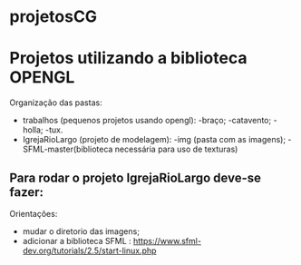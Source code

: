 # projetosCG


<h1>Projetos utilizando a biblioteca OPENGL</h1>

Organização das pastas:
  - trabalhos (pequenos projetos usando opengl):
    -braço;
    -catavento;
    -holla;
    -tux.
  - IgrejaRioLargo (projeto de modelagem):
    -img (pasta com as imagens);
    -SFML-master(biblioteca necessária para uso de texturas)

<h2>Para rodar o projeto IgrejaRioLargo deve-se fazer:</h2>

Orientações:

  - mudar o diretorio das imagens;
  - adicionar a biblioteca SFML : https://www.sfml-dev.org/tutorials/2.5/start-linux.php
